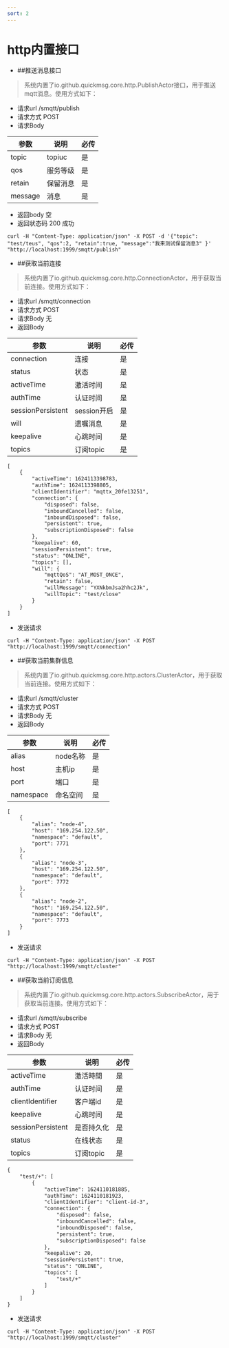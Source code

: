 ```yaml
---
sort: 2 
---
```


# http内置接口


- ##推送消息接口

> 系统内置了io.github.quickmsg.core.http.PublishActor接口，用于推送mqtt消息。使用方式如下：

- 请求url /smqtt/publish
- 请求方式 POST
- 请求Body

|  参数   | 说明  | 必传  |
|  ----  | ----  |----  |
| topic  | topiuc |是 |
| qos  | 服务等级 |是 |
| retain  | 保留消息 |是 |
| message  | 消息 |是 |

- 返回body
空
- 返回状态码
200 成功


```
curl -H "Content-Type: application/json" -X POST -d '{"topic": "test/teus", "qos":2, "retain":true, "message":"我来测试保留消息3" }' "http://localhost:1999/smqtt/publish"
```


- ##获取当前连接

> 系统内置了io.github.quickmsg.core.http.ConnectionActor，用于获取当前连接。使用方式如下：

- 请求url /smqtt/connection
- 请求方式 POST
- 请求Body
  无
- 返回Body

|  参数   | 说明  | 必传  |
|  ----  | ----  |----  |
| connection  | 连接 |是 |
| status  | 状态 |是 |
| activeTime  | 激活时间 |是 |
| authTime  | 认证时间 |是 |
| sessionPersistent  | session开启 |是 |
| will  | 遗嘱消息 |是 |
| keepalive  | 心跳时间 |是 |
| topics  | 订阅topic |是 |

```markdown
[
    {
        "activeTime": 1624113398783,
        "authTime": 1624113398805,
        "clientIdentifier": "mqttx_20fe13251",
        "connection": {
            "disposed": false,
            "inboundCancelled": false,
            "inboundDisposed": false,
            "persistent": true,
            "subscriptionDisposed": false
        },
        "keepalive": 60,
        "sessionPersistent": true,
        "status": "ONLINE",
        "topics": [],
        "will": {
            "mqttQoS": "AT_MOST_ONCE",
            "retain": false,
            "willMessage": "YXNkbmJsa2hhc2Jk",
            "willTopic": "test/close"
        }
    }
]

```
- 发送请求

```
curl -H "Content-Type: application/json" -X POST "http://localhost:1999/smqtt/connection"
```



- ##获取当前集群信息

> 系统内置了io.github.quickmsg.core.http.actors.ClusterActor，用于获取当前连接。使用方式如下：

- 请求url /smqtt/cluster
- 请求方式 POST
- 请求Body
  无
- 返回Body

|  参数   | 说明  | 必传  |
|  ----  | ----  |----  |
| alias  | node名称 |是 |
| host  | 主机ip |是 |
| port  | 端口 |是 |
| namespace  | 命名空间 |是 |

```markdown
[
    {
        "alias": "node-4",
        "host": "169.254.122.50",
        "namespace": "default",
        "port": 7771
    },
    {
        "alias": "node-3",
        "host": "169.254.122.50",
        "namespace": "default",
        "port": 7772
    },
    {
        "alias": "node-2",
        "host": "169.254.122.50",
        "namespace": "default",
        "port": 7773
    }
]
```


- 发送请求

```
curl -H "Content-Type: application/json" -X POST "http://localhost:1999/smqtt/cluster"
```

- ##获取当前订阅信息

> 系统内置了io.github.quickmsg.core.http.actors.SubscribeActor，用于获取当前连接。使用方式如下：

- 请求url /smqtt/subscribe
- 请求方式 POST
- 请求Body
  无
- 返回Body

|  参数   | 说明  | 必传  |
|  ----  | ----  |----  |
| activeTime  | 激活時間 |是 |
| authTime  | 认证时间 |是 |
| clientIdentifier  | 客户端id |是 |
| keepalive  | 心跳时间 |是 |
| sessionPersistent   | 是否持久化 |是 |
| status  | 在线状态 |是 |
| topics  | 订阅topic |是 |


```markdown
{
    "test/+": [
        {
            "activeTime": 1624110181885,
            "authTime": 1624110181923,
            "clientIdentifier": "client-id-3",
            "connection": {
                "disposed": false,
                "inboundCancelled": false,
                "inboundDisposed": false,
                "persistent": true,
                "subscriptionDisposed": false
            },
            "keepalive": 20,
            "sessionPersistent": true,
            "status": "ONLINE",
            "topics": [
                "test/+"
            ]
        }
    ]
}
```

- 发送请求

```
curl -H "Content-Type: application/json" -X POST "http://localhost:1999/smqtt/cluster"
```